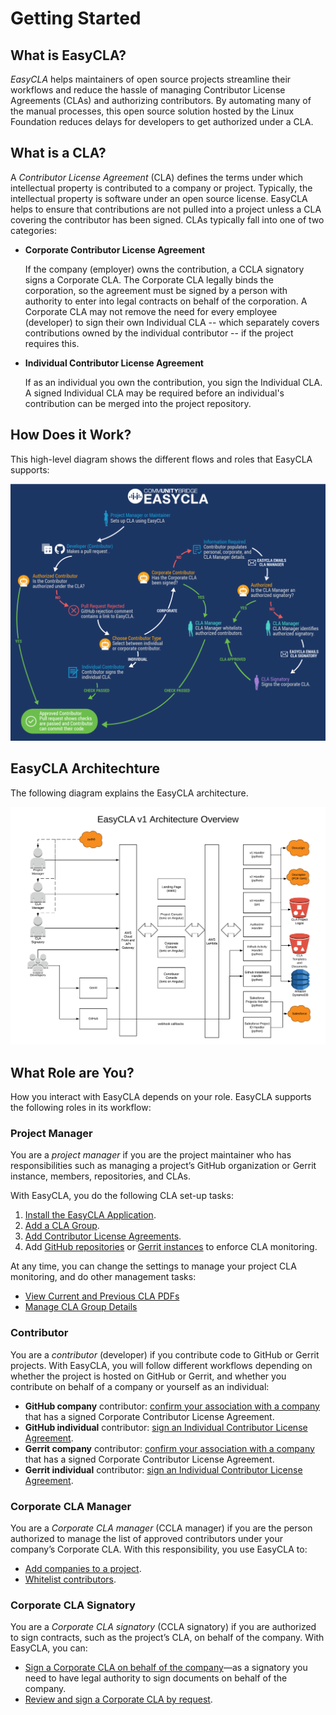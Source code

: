 # Getting Started

## What is EasyCLA?

_EasyCLA_ helps maintainers of open source projects streamline their workflows and reduce the hassle of managing Contributor License Agreements \(CLAs\) and authorizing contributors. By automating many of the manual processes, this open source solution hosted by the Linux Foundation reduces delays for developers to get authorized under a CLA.

## What is a CLA?

A _Contributor License Agreement_ \(CLA\) defines the terms under which intellectual property is contributed to a company or project. Typically, the intellectual property is software under an open source license. EasyCLA helps to ensure that contributions are not pulled into a project unless a CLA covering the contributor has been signed. CLAs typically fall into one of two categories:

* **Corporate Contributor License Agreement**

  If the company \(employer\) owns the contribution, a CCLA signatory signs a Corporate CLA. The Corporate CLA legally binds the corporation, so the agreement must be signed by a person with authority to enter into legal contracts on behalf of the corporation. A Corporate CLA may not remove the need for every employee \(developer\) to sign their own Individual CLA -- which separately covers contributions owned by the individual contributor -- if the project requires this.

* **Individual Contributor License Agreement**

  If as an individual you own the contribution, you sign the Individual CLA. A signed Individual CLA may be required before an individual's contribution can be merged into the project repository.

## How Does it Work?

This high-level diagram shows the different flows and roles that EasyCLA supports:

![CLA Diagram](../.gitbook/assets/cla_diagram_v8.png)

## EasyCLA Architechture

The following diagram explains the EasyCLA architecture. 

![](../.gitbook/assets/architecture-overview.png)

## What Role are You?

How you interact with EasyCLA depends on your role. EasyCLA supports the following roles in its workflow:

### Project Manager

You are a _project manager_ if you are the project maintainer who has responsibilities such as managing a project’s GitHub organization or Gerrit instance, members, repositories, and CLAs.

With EasyCLA, you do the following CLA set-up tasks:

1. [Install the EasyCLA Application](https://lf-docs-linux-foundation.gitbook.io/easycla/getting-started/project-managers/install-the-easycla-application).
2. [Add a CLA Group](https://lf-docs-linux-foundation.gitbook.io/easycla/getting-started/project-managers/add-a-cla-group).
3. [Add Contributor License Agreements](https://lf-docs-linux-foundation.gitbook.io/easycla/getting-started/project-managers/add-contributor-license-agreements).
4. Add [GitHub repositories](https://lf-docs-linux-foundation.gitbook.io/easycla/getting-started/project-managers/add-github-repositories-to-cla-monitoring-or-remove-them-from-cla-monitoring) or [Gerrit instances](https://lf-docs-linux-foundation.gitbook.io/easycla/getting-started/project-managers/add-gerrit-instances-to-cla-monitoring-or-delete-them-from-cla-monitoring) to enforce CLA monitoring.

At any time, you can change the settings to manage your project CLA monitoring, and do other management tasks:

* [View Current and Previous CLA PDFs](https://lf-docs-linux-foundation.gitbook.io/easycla/getting-started/project-managers/view-current-and-previous-cla-pdfs)
* [Manage CLA Group Details](https://lf-docs-linux-foundation.gitbook.io/easycla/getting-started/project-managers/manage-cla-group-details)

### Contributor

You are a _contributor_ \(developer\) if you contribute code to GitHub or Gerrit projects. With EasyCLA, you will follow different workflows depending on whether the project is hosted on GitHub or Gerrit, and whether you contribute on behalf of a company or yourself as an individual:

* **GitHub company** contributor: [confirm your association with a company ](https://lf-docs-linux-foundation.gitbook.io/easycla/getting-started/contributors/contribute-to-a-github-company-project)that has a signed Corporate Contributor License Agreement.
* **GitHub individual** contributor: [sign an Individual Contributor License Agreement](https://lf-docs-linux-foundation.gitbook.io/easycla/getting-started/contributors/sign-a-cla-as-an-individual-contributor-to-github).
* **Gerrit company** contributor: [confirm your association with a company ](https://lf-docs-linux-foundation.gitbook.io/easycla/getting-started/contributors/contribute-to-a-gerrit-project)that has a signed Corporate Contributor License Agreement.
* **Gerrit individual** contributor: [sign an Individual Contributor License Agreement](https://app.gitbook.com/@lf-docs-linux-foundation/s/easycla/getting-started/contributors/contribute-to-a-gerrit-project).

### Corporate CLA Manager

You are a _Corporate CLA manager_ \(CCLA manager\) if you are the person authorized to manage the list of approved contributors under your company’s Corporate CLA. With this responsibility, you use EasyCLA to:

* [Add companies to a project](https://app.gitbook.com/@lf-docs-linux-foundation/s/easycla/getting-started/ccla-managers-and-ccla-signatories/add-a-company-to-a-project).
* [Whitelist contributors](https://app.gitbook.com/@lf-docs-linux-foundation/s/easycla/getting-started/ccla-managers-and-ccla-signatories/whitelist-contributors).

### Corporate CLA Signatory

You are a _Corporate CLA signatory_ \(CCLA signatory\) if you are authorized to sign contracts, such as the project’s CLA, on behalf of the company. With EasyCLA, you can:

* [Sign a Corporate CLA on behalf of the company](https://app.gitbook.com/@lf-docs-linux-foundation/s/easycla/getting-started/ccla-managers-and-ccla-signatories/sign-a-corporate-cla-on-behalf-of-the-company)—as a signatory you need to have legal authority to sign documents on behalf of the company.
* [Review and sign a Corporate CLA by request](https://app.gitbook.com/@lf-docs-linux-foundation/s/easycla/getting-started/ccla-managers-and-ccla-signatories/review-and-sign-a-corporate-cla-by-request).

